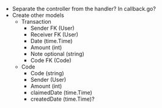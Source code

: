 - Separate the controller from the handler? In callback.go?
- Create other models
  - Transaction
    - Sender FK (User)
    - Receiver FK (User)
    - Date (time.Time)
    - Amount (int)
    - Note optional (string)
    - Code FK (Code)
  - Code
    - Code (string)
    - Sender (User)
    - Amount (int)
    - claimedDate (time.Time)
    - createdDate (time.Time)?

